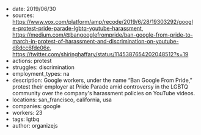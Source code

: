 - date: 2019/06/30
- sources: https://www.vox.com/platform/amp/recode/2019/6/28/19303292/google-protest-pride-parade-lgbtq-youtube-harassment, https://medium.com/@bangooglefrompride/ban-google-from-pride-to-march-in-protest-of-harassment-and-discrimination-on-youtube-d8dcc6fde06e, https://twitter.com/shiringhaffary/status/1145387654202048512?s=19
- actions: protest
- struggles: discrimination
- employment_types: na
- description: Google workers, under the name “Ban Google From Pride,” protest their employer at Pride Parade amid controversy in the LGBTQ community over the company's harassment policies on YouTube videos.
- locations: san_francisco, california, usa
- companies: google
- workers: 23
- tags: lgtbq
- author: organizejs

